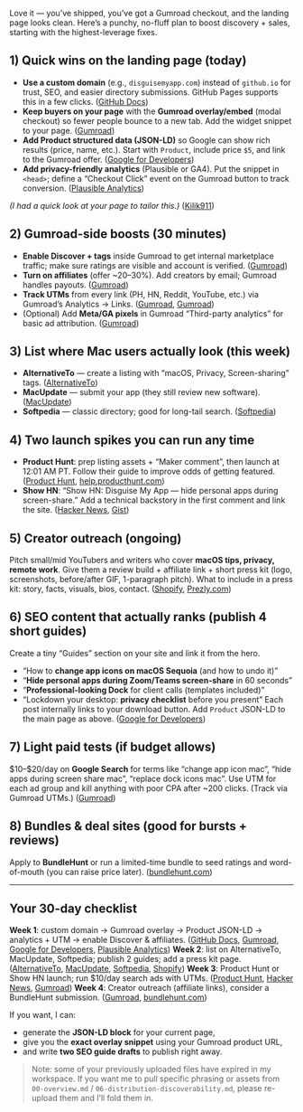 Love it — you’ve shipped, you’ve got a Gumroad checkout, and the landing page looks clean. Here’s a punchy, no-fluff plan to boost discovery + sales, starting with the highest-leverage fixes.

## 1) Quick wins on the landing page (today)

* **Use a custom domain** (e.g., `disguisemyapp.com`) instead of `github.io` for trust, SEO, and easier directory submissions. GitHub Pages supports this in a few clicks. ([GitHub Docs][1])
* **Keep buyers on your page** with the **Gumroad overlay/embed** (modal checkout) so fewer people bounce to a new tab. Add the widget snippet to your page. ([Gumroad][2])
* **Add Product structured data (JSON-LD)** so Google can show rich results (price, name, etc.). Start with `Product`, include price `$5`, and link to the Gumroad offer. ([Google for Developers][3])
* **Add privacy-friendly analytics** (Plausible or GA4). Put the snippet in `<head>`; define a “Checkout Click” event on the Gumroad button to track conversion. ([Plausible Analytics][4])

*(I had a quick look at your page to tailor this.)* ([Kilik911][5])

## 2) Gumroad-side boosts (30 minutes)

* **Enable Discover + tags** inside Gumroad to get internal marketplace traffic; make sure ratings are visible and account is verified. ([Gumroad][6])
* **Turn on affiliates** (offer \~20–30%). Add creators by email; Gumroad handles payouts. ([Gumroad][7])
* **Track UTMs** from every link (PH, HN, Reddit, YouTube, etc.) via Gumroad’s Analytics → Links. ([Gumroad][8], [Gumroad][9])
* (Optional) Add **Meta/GA pixels** in Gumroad “Third-party analytics” for basic ad attribution. ([Gumroad][10])

## 3) List where Mac users actually look (this week)

* **AlternativeTo** — create a listing with “macOS, Privacy, Screen-sharing” tags. ([AlternativeTo][11])
* **MacUpdate** — submit your app (they still review new software). ([MacUpdate][12])
* **Softpedia** — classic directory; good for long-tail search. ([Softpedia][13])

## 4) Two launch spikes you can run any time

* **Product Hunt**: prep listing assets + “Maker comment”, then launch at 12:01 AM PT. Follow their guide to improve odds of getting featured. ([Product Hunt][14], [help.producthunt.com][15])
* **Show HN**: “Show HN: Disguise My App — hide personal apps during screen-share.” Add a technical backstory in the first comment and link the site. ([Hacker News][16], [Gist][17])

## 5) Creator outreach (ongoing)

Pitch small/mid YouTubers and writers who cover **macOS tips, privacy, remote work**. Give them a review build + affiliate link + short press kit (logo, screenshots, before/after GIF, 1-paragraph pitch). What to include in a press kit: story, facts, visuals, bios, contact. ([Shopify][18], [Prezly.com][19])

## 6) SEO content that actually ranks (publish 4 short guides)

Create a tiny “Guides” section on your site and link it from the hero.

* “How to **change app icons on macOS Sequoia** (and how to undo it)”
* “**Hide personal apps during Zoom/Teams screen-share** in 60 seconds”
* “**Professional-looking Dock** for client calls (templates included)”
* “Lockdown your desktop: **privacy checklist** before you present”
  Each post internally links to your download button. Add `Product` JSON-LD to the main page as above. ([Google for Developers][3])

## 7) Light paid tests (if budget allows)

\$10–\$20/day on **Google Search** for terms like “change app icon mac”, “hide apps during screen share mac”, “replace dock icons mac”. Use UTM for each ad group and kill anything with poor CPA after \~200 clicks. (Track via Gumroad UTMs.) ([Gumroad][8])

## 8) Bundles & deal sites (good for bursts + reviews)

Apply to **BundleHunt** or run a limited-time bundle to seed ratings and word-of-mouth (you can raise price later). ([bundlehunt.com][20])

---

## Your 30-day checklist

**Week 1**: custom domain → Gumroad overlay → Product JSON-LD → analytics + UTM → enable Discover & affiliates. ([GitHub Docs][1], [Gumroad][2], [Google for Developers][3], [Plausible Analytics][4])
**Week 2**: list on AlternativeTo, MacUpdate, Softpedia; publish 2 guides; add a press kit page. ([AlternativeTo][11], [MacUpdate][12], [Softpedia][13], [Shopify][18])
**Week 3**: Product Hunt or Show HN launch; run \$10/day search ads with UTMs. ([Product Hunt][14], [Hacker News][16], [Gumroad][8])
**Week 4**: Creator outreach (affiliate links), consider a BundleHunt submission. ([Gumroad][7], [bundlehunt.com][20])

If you want, I can:

* generate the **JSON-LD block** for your current page,
* give you the **exact overlay snippet** using your Gumroad product URL,
* and write **two SEO guide drafts** to publish right away.

> Note: some of your previously uploaded files have expired in my workspace. If you want me to pull specific phrasing or assets from `00-overview.md` / `06-distribution-discoverability.md`, please re-upload them and I’ll fold them in.

[1]: https://docs.github.com/en/pages/configuring-a-custom-domain-for-your-github-pages-site?utm_source=chatgpt.com "Configuring a custom domain for your GitHub Pages site"
[2]: https://gumroad.com/help/article/44-build-gumroad-into-your-website?utm_source=chatgpt.com "Integrating Gumroad into websites"
[3]: https://developers.google.com/search/docs/appearance/structured-data/product?utm_source=chatgpt.com "Intro to Product Structured Data on Google"
[4]: https://plausible.io/docs/plausible-script?utm_source=chatgpt.com "Add the snippet to your website | Plausible docs"
[5]: https://kilik911.github.io/Disguise-My-App-Landing-Page/ "Disguise My App - Hide & Change macOS App Icons for Privacy | $5 One-Time"
[6]: https://gumroad.com/help/article/79-gumroad-discover?utm_source=chatgpt.com "Gumroad Discover - Gumroad Help Center"
[7]: https://gumroad.com/help/article/333-affiliates-on-gumroad?utm_source=chatgpt.com "Affiliates on Gumroad - Gumroad Help Center"
[8]: https://gumroad.com/help/article/74-the-analytics-dashboard?utm_source=chatgpt.com "The sales analytics dashboard - Gumroad Help Center"
[9]: https://gumroad.gumroad.com/p/paypal-is-back-on-gumroad-utm-links?utm_source=chatgpt.com "💸 PayPal is back on Gumroad + 🔗 UTM links + 💰 0% ..."
[10]: https://gumroad.com/help/article/174-third-party-analytics?utm_source=chatgpt.com "Third-party analytics - Gumroad Help Center"
[11]: https://alternativeto.net/faq/?utm_source=chatgpt.com "FAQ - AlternativeTo"
[12]: https://www.macupdate.com/help?utm_source=chatgpt.com "MacUpdate Support"
[13]: https://www.softpedia.com/get/Internet/Search-engine-tools-submiting/Turbo-Software-Submitter.shtml?utm_source=chatgpt.com "Turbo Software Submitter Download"
[14]: https://www.producthunt.com/launch?utm_source=chatgpt.com "Product Hunt Launch Guide"
[15]: https://help.producthunt.com/en/articles/9883485-product-hunt-featuring-guidelines?utm_source=chatgpt.com "Product Hunt Featuring Guidelines"
[16]: https://news.ycombinator.com/showhn.html?utm_source=chatgpt.com "Show HN Guidelines"
[17]: https://gist.github.com/tzmartin/88abb7ef63e41e27c2ec9a5ce5d9b5f9?utm_source=chatgpt.com "How to Submit a Show HN"
[18]: https://www.shopify.com/blog/44447941-how-to-create-a-press-kit-that-gets-publicity-for-your-business?utm_source=chatgpt.com "What Is a Press Kit? 5 Press Kit Examples (2024)"
[19]: https://www.prezly.com/academy/press-kit-101-what-to-include-to-get-earned-media-coverage?utm_source=chatgpt.com "Press Kit: What It Is, Templates & 10+ Examples For 2025"
[20]: https://bundlehunt.com/help?utm_source=chatgpt.com "BundleHunt"

